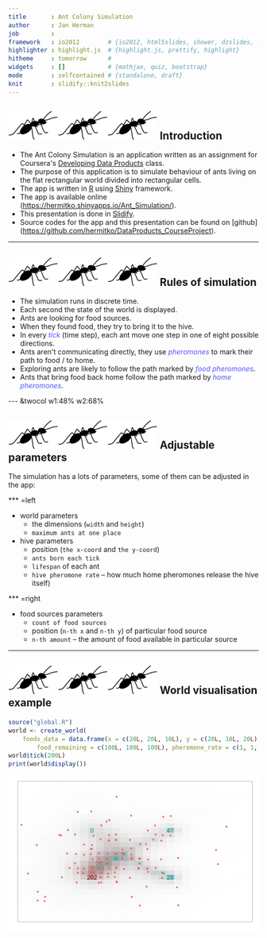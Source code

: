 ```yaml
---
title       : Ant Colony Simulation
author      : Jan Herman
job         : 
framework   : io2012        # {io2012, html5slides, shower, dzslides, ...}
highlighter : highlight.js  # {highlight.js, prettify, highlight}
hitheme     : tomorrow      # 
widgets     : []            # {mathjax, quiz, bootstrap}
mode        : selfcontained # {standalone, draft}
knit        : slidify::knit2slides
---
```


##  ![ant](www/ant2.png)![ant](www/ant2.png)![ant](www/ant2.png) Introduction 

- The Ant Colony Simulation is an application written as an assignment for
Coursera's
[Developing Data Products](https://www.coursera.org/learn/data-products) class.
- The purpose of this application is to simulate behaviour of ants living on the flat
rectangular world divided into rectangular cells.
- The app is written in [R](https://www.r-project.org/) using
[Shiny](http://shiny.rstudio.com/) framework.
- The app is available online (https://hermitko.shinyapps.io/Ant_Simulation/).
- This presentation is done in [Slidify](http://slidify.org/).
- Source codes for the app and this presentation can be found on [github]
(https://github.com/hermitko/DataProducts_CourseProject).

---
##  ![ant](www/ant2.png)![ant](www/ant2.png)![ant](www/ant2.png) Rules of simulation 

<style>
em {font-style:italic; color:#55f}
</style>

- The simulation runs in discrete time.
- Each second the state of the world is displayed.
- Ants are looking for food sources.
- When they found food, they try to bring it to the hive.
- In every _tick_ (time step), each ant move one step in one of eight
possible directions.
- Ants aren't communicating directly, they use _pheromones_ to mark their path
to food / to home.
- Exploring ants are likely to follow the path marked by
_food pheromones_.
- Ants that bring food back home follow the path marked by
_home pheromones_.

--- &twocol w1:48% w2:68%
## ![ant](www/ant2.png)![ant](www/ant2.png)![ant](www/ant2.png) Adjustable parameters 

The simulation has a lots of parameters, some of them can be adjusted in the app:

*** =left

- world parameters
  - the dimensions (`width` and `height`) 
  - `maximum ants at one place` 
- hive parameters
  - position (`the x-coord` and `the y-coord`)
  - `ants born each tick` 
  - `lifespan` of each ant
  - `hive pheromone rate` – how much home pheromones 
  release the hive itself)

*** =right

- food sources parameters
  - `count of food sources`
  - position (`n-th x` and `n-th y`) of particular food source
  - `n-th amount` –  the amount of food available in particular source
  

---

## ![ant](www/ant2.png)![ant](www/ant2.png)![ant](www/ant2.png) World visualisation example




```r
source("global.R")
world <- create_world(
    foods_data = data.frame(x = c(20L, 20L, 10L), y = c(20L, 10L, 20L),
        food_remaining = c(100L, 100L, 100L), pheromone_rate = c(1, 1, 1)))
world$tick(200L)
print(world$display())
```

<img src="assets/fig/unnamed-chunk-2-1.png" title="plot of chunk unnamed-chunk-2" alt="plot of chunk unnamed-chunk-2" style="display: block; margin: auto;" />


